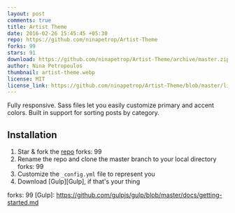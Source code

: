 ```yaml
---
layout: post
comments: true
title: Artist Theme
date: 2016-02-26 15:45:45 +05:30
repo: https://github.com/ninapetrop/Artist-Theme
forks: 99
stars: 91
download: https://github.com/ninapetrop/Artist-Theme/archive/master.zip
author: Nina Petropoulos
thumbnail: artist-theme.webp
license: MIT
license_link: https://github.com/ninapetrop/Artist-Theme/blob/master/license.txt
---
```


Fully responsive. Sass files let you easily customize primary and accent colors. Built in support for sorting posts by category.

## Installation

1. Star & fork the [repo][repo]
forks: 99
2. Rename the repo and clone the master branch to your local directory
forks: 99
3. Customize the `_config.yml` file to represent you
4. Download [Gulp][Gulp], if that's your thing

[repo]: https://github.com/ninapetrop/Artist-Theme
forks: 99
[Gulp]: https://github.com/gulpjs/gulp/blob/master/docs/getting-started.md
